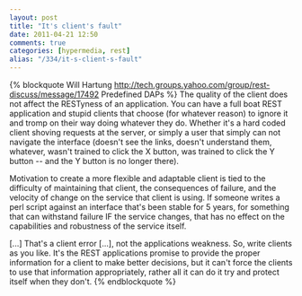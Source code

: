 ```yaml
---
layout: post
title: "It's client's fault"
date: 2011-04-21 12:50
comments: true
categories: [hypermedia, rest]
alias: "/334/it-s-client-s-fault"
---
```

<!-- more -->

{% blockquote Will Hartung http://tech.groups.yahoo.com/group/rest-discuss/message/17492 Predefined DAPs %}
The quality of the client does not affect the RESTyness of an application. You can have a full boat REST application and stupid clients that choose (for whatever reason) to ignore it and tromp on their way doing whatever they do. Whether it's a hard coded client shoving requests at the server, or simply a  user that simply can not navigate the interface (doesn't see the links, doesn't understand them, whatever, wasn't trained to click the X button, was trained to click the Y button -- and the Y button is no longer there).

Motivation to create a more flexible and adaptable client is tied to the difficulty of maintaining that client, the consequences of failure, and the velocity of change on the service that client is using. If someone writes a perl script against an interface that's been stable for 5 years, for something that can withstand failure IF the service changes, that has no effect on the capabilities and robustness of the service itself.

[...] That's a client error [...], not the applications weakness.
So, write clients as you like. It's the REST applications promise to provide the proper information for a client to make better decisions, but it can't force the clients to use that information appropriately, rather all it can do it try and protect itself when they don't.
{% endblockquote %}